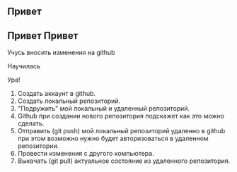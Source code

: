 ## Привет
## Привет Привет
Учусь вносить изменения на github

Научилась

Ура!

1. Создать аккаунт в github.
2. Создать локальный репозиторий.
3. "Подружить" мой локальный и удаленный репозиторий.
4. Github при создании нового репозитория подскажет как это можно сделать.
5. Отправить (git push) мой локальный репозиторий удаленно в github при этом возможно нужно будет авторизоваться в удаленном репозитории.
6. Провести изменения с другого компьютера.
7. Выкачать (git pull) актуальное состояние из удаленного репозитория.